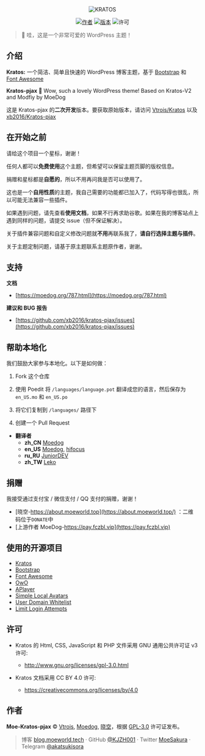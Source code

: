 <p align="center">
<img src="https://img.moedog.org/images/2019/08/21/kratos1.jpg" alt="KRATOS"/>
</p>

<p align="center">
<a href="https://blog.moeworld.tech"><img alt="作者" src="https://img.shields.io/badge/作者-晓空-red.svg?style=flat-square"/></a>
<a href="https://github.com/xb2016/kratos-pjax/releases"><img alt="版本" src="https://img.shields.io/github/release/xb2016/kratos-pjax.svg?style=flat-square"/></a>
<img alt="许可" src="https://img.shields.io/github/license/xb2016/kratos-pjax.svg?style=flat-square"/>
</p>

 > :icecream: 哇，这是一个非常可爱的 WordPress 主题！

## 介绍

**Kratos:** 一个简洁、简单且快速的 WordPress 博客主题，基于 [Bootstrap](https://github.com/twbs/bootstrap) 和 [Font Awesome](https://github.com/FortAwesome/Font-Awesome)

**Kratos-pjax** :icecream: Wow, such a lovely WordPress theme! Based on Kratos-V2 and Modfiy by MoeDog

这是 Kratos-pjax 的**二次开发**版本。要获取原始版本，请访问 [Vtrois/Kratos](https://github.com/Vtrois/Kratos) 以及 [xb2016/Kratos-pjax](https://github.com/xb2016/Kratos-pjax)

## 在开始之前

请给这个项目一个星标，谢谢！

任何人都可以**免费使用**这个主题，但希望可以保留主题页脚的版权信息。

捐赠和星标都是**自愿的**，所以不用再问我是否可以使用了。

这也是一个**自用性质**的主题，我自己需要的功能都已加入了，代码写得也很乱，所以可能无法兼容一些插件。

如果遇到问题，请先查看**使用文档**，如果不行再求助谷歌。如果在我的博客站点上遇到同样的问题，请提交 issue（但不保证解决）。

关于插件兼容问题和自定义修改问题就**不用**再联系我了，**请自行选择主题与插件**。

关于主题定制问题，请基于原主题联系主题原作者，谢谢。

## 支持

**文档**
- [https://moedog.org/787.html](https://moedog.org/787.html)

**建议和 BUG 报告**
- [https://github.com/xb2016/kratos-pjax/issues](https://github.com/xb2016/kratos-pjax/issues)

## 帮助本地化

我们鼓励大家参与本地化。以下是如何做：

1. Fork 这个仓库

2. 使用 Poedit 将 ````/languages/language.pot```` 翻译成您的语言，然后保存为 ````en_US.mo```` 和 ````en_US.po````

3. 将它们复制到 ````/languages/```` 路径下

4. 创建一个 Pull Request

- **翻译者**
  - **zh_CN** [Moedog](https://github.com/xb2016)
  - **en_US** [Moedog](https://github.com/xb2016), [hifocus](https://github.com/hifocus)
  - **ru_RU** [JuniorDEV](https://github.com/jun-dev)
  - **zh_TW** [Leko](https://github.com/lekoOwO)

## 捐赠

我接受通过支付宝 / 微信支付 / QQ 支付的捐赠，谢谢！
- [晓空-https://about.moeworld.top](https://about.moeworld.top/) ：二维码位于`DONATE`中
- [上游作者 MoeDog-https://pay.fczbl.vip](https://pay.fczbl.vip)

## 使用的开源项目

- [Kratos](https://github.com/Vtrois/Kratos)
- [Bootstrap](https://github.com/twbs/bootstrap)
- [Font Awesome](https://github.com/FortAwesome/Font-Awesome)
- [OwO](https://github.com/diygod/owo)
- [APlayer](https://github.com/MoePlayer/APlayer)
- [Simple Local Avatars](https://wordpress.org/plugins/simple-local-avatars/)
- [User Domain Whitelist](https://wordpress.org/plugins/user-domain-whitelist/)
- [Limit Login Attempts](https://wordpress.org/plugins/WP-UserAgent/)

## 许可

- Kratos 的 Html, CSS, JavaScript 和 PHP 文件采用 GNU 通用公共许可证 v3 许可:
  - http://www.gnu.org/licenses/gpl-3.0.html

- Kratos 文档采用 CC BY 4.0 许可:
  - https://creativecommons.org/licenses/by/4.0

## 作者

**Moe-Kratos-pjax** © [Vtrois](https://github.com/Vtrois), [Moedog](https://github.com/xb2016), [晓空](https://github.com/kjzh001)，根据 [GPL-3.0](./LICENSE) 许可证发布。<br>

> 博客 [blog.moeworld.tech](https://blog.moeworld.tech) · GitHub [@KJZH001](https://github.com/KJZH001) · Twitter [MoeSakura](https://twitter.com/RPT0001) · Telegram [@akatsukisora](https://t.me/akatsukisora)

